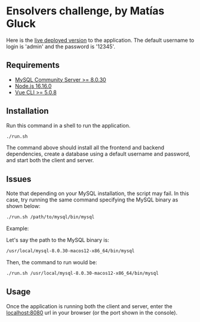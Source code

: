 # Ensolvers challenge, by Matías Gluck

Here is the [live deployed version](https://ensolvers-matiasurielgluck.netlify.app/) to the application.
The default username to login is 'admin' and the password is '12345'.

## Requirements

- [MySQL Community Server >= 8.0.30](https://dev.mysql.com/downloads/mysql/)
- [Node.js 16.16.0](https://nodejs.org/)
- [Vue CLI >= 5.0.8](https://cli.vuejs.org/)

## Installation

Run this command in a shell to run the application.

```bash
./run.sh
```

The command above should install all the frontend and backend dependencies, create a database using a default username and password, and start both the client and server.

## Issues

Note that depending on your MySQL installation, the script may fail. In this case, try running the same command specifying the MySQL binary as shown below:

```bash
./run.sh /path/to/mysql/bin/mysql
```

Example:

Let's say the path to the MySQL binary is:
```bash
/usr/local/mysql-8.0.30-macos12-x86_64/bin/mysql
```

Then, the command to run would be:
```bash
./run.sh /usr/local/mysql-8.0.30-macos12-x86_64/bin/mysql
```

## Usage

Once the application is running both the client and server, enter the [localhost:8080](http://localhost:8080) url in your browser (or the port shown in the console).
